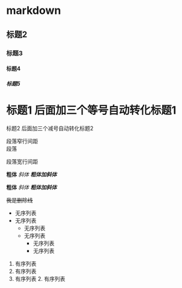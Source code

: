 # markdown
## 标题2
### 标题3
#### 标题4
##### 标题5

标题1 后面加三个等号自动转化标题1
===

标题2 后面加三个减号自动转化标题2

段落窄行间距  
段落

段落宽行间距

**粗体**   *斜体*   ***粗体加斜体***

__粗体__   _斜体_	___粗体加斜体___

~~我是删除线~~

* 无序列表  
* 无序列表  
  - 无序列表   
  - 无序列表  
    + 无序列表    
    + 无序列表  


1. 有序列表
2. 有序列表
 2. 有序列表
    2. 有序列表

